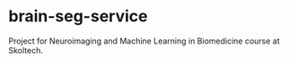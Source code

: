 # brain-seg-service
Project for Neuroimaging and Machine Learning in Biomedicine course at Skoltech.
